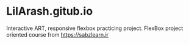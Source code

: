 # LilArash.gitub.io
Interactive ART, responsive flexbox practicing project.
FlexBox project oriented course from https://sabzlearn.ir
